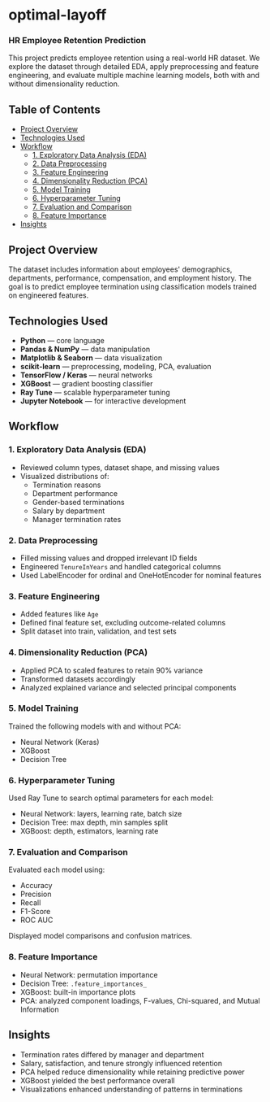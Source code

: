 # optimal-layoff

### HR Employee Retention Prediction

This project predicts employee retention using a real-world HR dataset. We explore the dataset through detailed EDA, apply preprocessing and feature engineering, and evaluate multiple machine learning models, both with and without dimensionality reduction.

## Table of Contents

- [Project Overview](#project-overview)
- [Technologies Used](#technologies-used)
- [Workflow](#workflow)
  - [1. Exploratory Data Analysis (EDA)](#1-exploratory-data-analysis-eda)
  - [2. Data Preprocessing](#2-data-preprocessing)
  - [3. Feature Engineering](#3-feature-engineering)
  - [4. Dimensionality Reduction (PCA)](#4-dimensionality-reduction-pca)
  - [5. Model Training](#5-model-training)
  - [6. Hyperparameter Tuning](#6-hyperparameter-tuning)
  - [7. Evaluation and Comparison](#7-evaluation-and-comparison)
  - [8. Feature Importance](#8-feature-importance)
- [Insights](#insights)

## Project Overview

The dataset includes information about employees' demographics, departments, performance, compensation, and employment history. The goal is to predict employee termination using classification models trained on engineered features.

## Technologies Used

- **Python** — core language
- **Pandas & NumPy** — data manipulation
- **Matplotlib & Seaborn** — data visualization
- **scikit-learn** — preprocessing, modeling, PCA, evaluation
- **TensorFlow / Keras** — neural networks
- **XGBoost** — gradient boosting classifier
- **Ray Tune** — scalable hyperparameter tuning
- **Jupyter Notebook** — for interactive development

## Workflow

### 1. Exploratory Data Analysis (EDA)

- Reviewed column types, dataset shape, and missing values
- Visualized distributions of:
  - Termination reasons
  - Department performance
  - Gender-based terminations
  - Salary by department
  - Manager termination rates

### 2. Data Preprocessing

- Filled missing values and dropped irrelevant ID fields
- Engineered `TenureInYears` and handled categorical columns
- Used LabelEncoder for ordinal and OneHotEncoder for nominal features

### 3. Feature Engineering

- Added features like `Age`
- Defined final feature set, excluding outcome-related columns
- Split dataset into train, validation, and test sets

### 4. Dimensionality Reduction (PCA)

- Applied PCA to scaled features to retain 90% variance
- Transformed datasets accordingly
- Analyzed explained variance and selected principal components

### 5. Model Training

Trained the following models with and without PCA:

- Neural Network (Keras)
- XGBoost
- Decision Tree

### 6. Hyperparameter Tuning

Used Ray Tune to search optimal parameters for each model:

- Neural Network: layers, learning rate, batch size
- Decision Tree: max depth, min samples split
- XGBoost: depth, estimators, learning rate

### 7. Evaluation and Comparison

Evaluated each model using:

- Accuracy
- Precision
- Recall
- F1-Score
- ROC AUC

Displayed model comparisons and confusion matrices.

### 8. Feature Importance

- Neural Network: permutation importance
- Decision Tree: `.feature_importances_`
- XGBoost: built-in importance plots
- PCA: analyzed component loadings, F-values, Chi-squared, and Mutual Information

## Insights

- Termination rates differed by manager and department
- Salary, satisfaction, and tenure strongly influenced retention
- PCA helped reduce dimensionality while retaining predictive power
- XGBoost yielded the best performance overall
- Visualizations enhanced understanding of patterns in terminations
